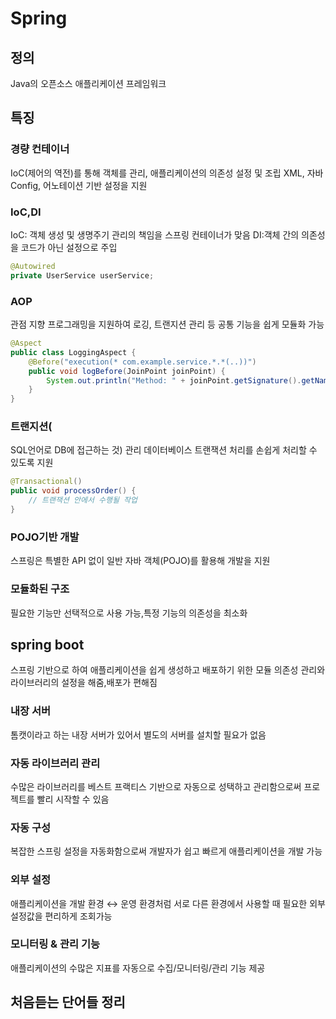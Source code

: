 # Spring
## 정의
Java의 오픈소스 애플리케이션 프레임워크
## 특징
### 경량 컨테이너
IoC(제어의 역전)를 통해 객체를 관리, 애플리케이션의 의존성 설정 및 조립
XML, 자바 Config, 어노테이션 기반 설정을 지원
### IoC,DI
IoC: 객체 생성 및 생명주기 관리의 책임을 스프링 컨테이너가 맞음
DI:객체 간의 의존성을 코드가 아닌 설정으로 주입
```Java
@Autowired
private UserService userService;
```
### AOP
관점 지향 프로그래밍을 지원하여 로깅, 트랜지션 관리 등 공통 기능을 쉽게 모듈화 가능
```Java
@Aspect
public class LoggingAspect {
    @Before("execution(* com.example.service.*.*(..))")
    public void logBefore(JoinPoint joinPoint) {
        System.out.println("Method: " + joinPoint.getSignature().getName());
    }
}
```
### 트랜지션(
SQL언어로 DB에 접근하는 것) 관리
데이터베이스 트랜잭션 처리를 손쉽게 처리할 수 있도록 지원
```Java
@Transactional()
public void processOrder() {
    // 트랜잭션 안에서 수행될 작업
}
```
### POJO기반 개발
스프링은 특별한 API 없이 일반 자바 객체(POJO)를 활용해 개발을 지원
### 모듈화된 구조
필요한 기능만 선택적으로 사용 가능,특정 기능의 의존성을 최소화
## spring boot
스프링 기반으로 하여 애플리케이션을 쉽게 생성하고 배포하기 위한 모듈
의존성 관리와 라이브러리의 설정을 해줌,배포가 편해짐
### 내장 서버
톰캣이라고 하는 내장 서버가 있어서 별도의 서버를 설치할 필요가 없음
### 자동 라이브러리 관리
수많은 라이브러리를 베스트 프랙티스 기반으로 자동으로 성택하고 관리함으로써 프로젝트를 빨리 시작할 수 있음
### 자동 구성
복잡한 스프링 설정을 자동화함으로써 개발자가 쉽고 빠르게 애플리케이션을 개발 가능
### 외부 설정
애플리케이션을 개발 환경  ↔  운영 환경처럼 서로 다른 환경에서 사용할 때 필요한 외부 설정값을 편리하게 조회가능
### 모니터링 & 관리 기능
애플리케이션의 수많은 지표를 자동으로 수집/모니터링/관리 기능 제공
## 처음듣는 단어들 정리